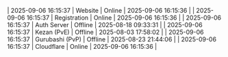 | 2025-09-06 16:15:37 | Website | Online | 2025-09-06 16:15:36 |
| 2025-09-06 16:15:37 | Registration | Online | 2025-09-06 16:15:36 |
| 2025-09-06 16:15:37 | Auth Server | Offline | 2025-08-18 09:33:31 |
| 2025-09-06 16:15:37 | Kezan (PvE) | Offline | 2025-08-03 17:58:02 |
| 2025-09-06 16:15:37 | Gurubashi (PvP) | Offline | 2025-08-23 21:44:06 |
| 2025-09-06 16:15:37 | Cloudflare | Online | 2025-09-06 16:15:36 |
